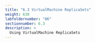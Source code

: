 ```yaml
---
title: "6.3 VirtualMachine ReplicaSets"
weight: 630
labfoldernumber: "06"
sectionnumber: 6.3
description: >
  Using VirtualMachine ReplicaSets
---
```

